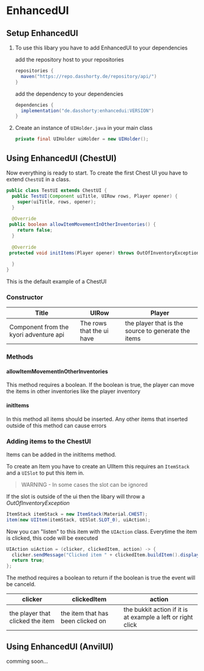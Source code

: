 # EnhancedUI
## Setup EnhancedUI

1. To use this libary you have to add EnhancedUI to your dependencies

   add the repository host to your repositories
   ```gradle
   repositories {
     maven("https://repo.dasshorty.de/repository/api/")
   }
   ```

   add the dependency to your dependencies
   ```gradle
   dependencies {  
     implementation("de.dasshorty:enhancedui:VERSION")  
   }
   ```

2.  Create an instance of `UIHolder.java` in your main class
    ```java
    private final UIHolder uiHolder = new UIHolder();
    ```

## Using EnhancedUI (ChestUI)
Now everything is ready to start. To create the first Chest UI you have to extend `ChestUI` in a class.
```java
public class TestUI extends ChestUI {  
  public TestUI(Component uiTitle, UIRow rows, Player opener) {  
    super(uiTitle, rows, opener);  
  }  
  
  @Override  
 public boolean allowItemMovementInOtherInventories() {  
    return false;  
  }  
  
  @Override  
 protected void initItems(Player opener) throws OutOfInventoryException {  
  
  }  
}
```
This is the default example of a ChestUI

### Constructor
| Title | UIRow | Player |
|--|--| -- |
| Component from the kyori adventure api | The rows that the ui have | the player that is the source to generate the items |
### Methods
#### allowItemMovementInOtherInventories
This method requires a boolean. If the boolean is true, the player can move the items in other inventories like the player inventory
#### initItems
In this method all items should be inserted. Any other items that inserted outside of this method can cause errors

### Adding items to the ChestUI

Items can be added in the initItems method.

To create an Item you have to create an UIItem this requires an `ItemStack` and a `UISlot` to put this item in.
> WARNING - In some cases the slot can be ignored

If the slot is outside of the ui then the libary will throw a *OutOfInventoryException*

```java
ItemStack itemStack = new ItemStack(Material.CHEST);    
item(new UIItem(itemStack, UISlot.SLOT_0), uiAction);
```
Now you can "listen" to this item with the `UIAction` class. Everytime the item is clicked, this code will be executed
```java
UIAction uiAction = (clicker, clickedItem, action) -> {  
  clicker.sendMessage("Clicked item " + clickedItem.buildItem().displayName());  
  return true;  
}; 
```
The method requires a boolean to return if the boolean is true the event will be canceld.

| clicker | clickedItem | action |
|--|--| -- |
| the player that clicked the item | the item that has been clicked on | the bukkit action if it is at example a left or right click |

## Using EnhancedUI (AnvilUI)
comming soon...

